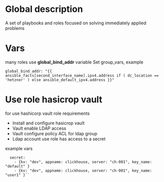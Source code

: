 # Global description
A set of playbooks and roles focused on solving immediately applied problems

# Vars
many roles use **global_bind_addr** variable
Set group_vars, example
```
global_bind_addr: "{{ ansible_facts[second_interface_name].ipv4.address if ( dc_location == 'hetzner' ) else ansible_default_ipv4.address }}"
```


# Use role hasicrop vault

for use hashicorp vault role requirements

- Install and configure hasicrop vault
- Vault enable LDAP access
- Vault configure policy ACL for ldap group
- Ldap account use role has access to a secret

example vars
```vault:
  secret:
    - {kv: "dev", appname: clickhouse, server: "ch-001", key_name: "default" }
    - {kv: "dev", appname: clickhouse, server: "ch-001", key_name: "user1" }``